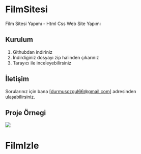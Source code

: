 # FilmSitesi

Film Sitesi Yapımı - Html Css Web Site Yapımı 

## Kurulum

1. Githubdan indiriniz
2. İndirdiginiz dosyayı zip halinden çıkarınız
3. Tarayıcı ile inceleyebilirsiniz

## İletişim

Sorularınız için bana [durmusozgul66@gmail.com] adresinden ulaşabilirsiniz.

<h2> Proje Örnegi </h2>

![](film.gif)

# FilmIzle
